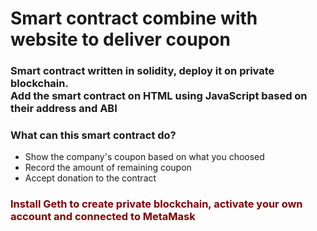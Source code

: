 # Smart contract combine with website to deliver coupon
### Smart contract written in solidity, deploy it on private blockchain.<br>Add the smart contract on HTML using JavaScript based on their address and ABI
### What can this smart contract do?
- Show the company's coupon based on what you choosed
- Record the amount of remaining coupon
- Accept donation to the contract
### <font color=#800000>Install Geth to create private blockchain, activate your own account and connected to MetaMask</font>
